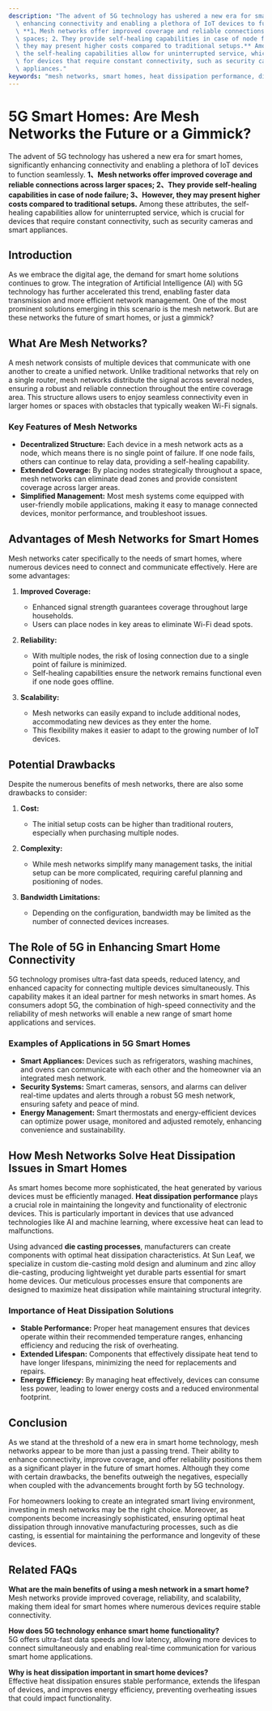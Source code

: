 ```yaml
---
description: "The advent of 5G technology has ushered a new era for smart homes, significantly\
  \ enhancing connectivity and enabling a plethora of IoT devices to function seamlessly.\
  \ **1、Mesh networks offer improved coverage and reliable connections across larger\
  \ spaces; 2、They provide self-healing capabilities in case of node failure; 3、However,\
  \ they may present higher costs compared to traditional setups.** Among these attributes,\
  \ the self-healing capabilities allow for uninterrupted service, which is crucial\
  \ for devices that require constant connectivity, such as security cameras and smart\
  \ appliances."
keywords: "mesh networks, smart homes, heat dissipation performance, die casting process"
---
```

# 5G Smart Homes: Are Mesh Networks the Future or a Gimmick?

The advent of 5G technology has ushered a new era for smart homes, significantly enhancing connectivity and enabling a plethora of IoT devices to function seamlessly. **1、Mesh networks offer improved coverage and reliable connections across larger spaces; 2、They provide self-healing capabilities in case of node failure; 3、However, they may present higher costs compared to traditional setups.** Among these attributes, the self-healing capabilities allow for uninterrupted service, which is crucial for devices that require constant connectivity, such as security cameras and smart appliances.

## Introduction

As we embrace the digital age, the demand for smart home solutions continues to grow. The integration of Artificial Intelligence (AI) with 5G technology has further accelerated this trend, enabling faster data transmission and more efficient network management. One of the most prominent solutions emerging in this scenario is the mesh network. But are these networks the future of smart homes, or just a gimmick?

## What Are Mesh Networks?

A mesh network consists of multiple devices that communicate with one another to create a unified network. Unlike traditional networks that rely on a single router, mesh networks distribute the signal across several nodes, ensuring a robust and reliable connection throughout the entire coverage area. This structure allows users to enjoy seamless connectivity even in larger homes or spaces with obstacles that typically weaken Wi-Fi signals.

### Key Features of Mesh Networks

- **Decentralized Structure:** Each device in a mesh network acts as a node, which means there is no single point of failure. If one node fails, others can continue to relay data, providing a self-healing capability.
- **Extended Coverage:** By placing nodes strategically throughout a space, mesh networks can eliminate dead zones and provide consistent coverage across larger areas.
- **Simplified Management:** Most mesh systems come equipped with user-friendly mobile applications, making it easy to manage connected devices, monitor performance, and troubleshoot issues.

## Advantages of Mesh Networks for Smart Homes

Mesh networks cater specifically to the needs of smart homes, where numerous devices need to connect and communicate effectively. Here are some advantages:

1. **Improved Coverage:**
   - Enhanced signal strength guarantees coverage throughout large households.
   - Users can place nodes in key areas to eliminate Wi-Fi dead spots.
   
2. **Reliability:**
   - With multiple nodes, the risk of losing connection due to a single point of failure is minimized.
   - Self-healing capabilities ensure the network remains functional even if one node goes offline.

3. **Scalability:**
   - Mesh networks can easily expand to include additional nodes, accommodating new devices as they enter the home.
   - This flexibility makes it easier to adapt to the growing number of IoT devices.

## Potential Drawbacks

Despite the numerous benefits of mesh networks, there are also some drawbacks to consider:

1. **Cost:**
   - The initial setup costs can be higher than traditional routers, especially when purchasing multiple nodes.
   
2. **Complexity:**
   - While mesh networks simplify many management tasks, the initial setup can be more complicated, requiring careful planning and positioning of nodes.

3. **Bandwidth Limitations:**
   - Depending on the configuration, bandwidth may be limited as the number of connected devices increases.

## The Role of 5G in Enhancing Smart Home Connectivity

5G technology promises ultra-fast data speeds, reduced latency, and enhanced capacity for connecting multiple devices simultaneously. This capability makes it an ideal partner for mesh networks in smart homes. As consumers adopt 5G, the combination of high-speed connectivity and the reliability of mesh networks will enable a new range of smart home applications and services.

### Examples of Applications in 5G Smart Homes

- **Smart Appliances:** Devices such as refrigerators, washing machines, and ovens can communicate with each other and the homeowner via an integrated mesh network.
- **Security Systems:** Smart cameras, sensors, and alarms can deliver real-time updates and alerts through a robust 5G mesh network, ensuring safety and peace of mind.
- **Energy Management:** Smart thermostats and energy-efficient devices can optimize power usage, monitored and adjusted remotely, enhancing convenience and sustainability.

## How Mesh Networks Solve Heat Dissipation Issues in Smart Homes

As smart homes become more sophisticated, the heat generated by various devices must be efficiently managed. **Heat dissipation performance** plays a crucial role in maintaining the longevity and functionality of electronic devices. This is particularly important in devices that use advanced technologies like AI and machine learning, where excessive heat can lead to malfunctions.

Using advanced **die casting processes**, manufacturers can create components with optimal heat dissipation characteristics. At Sun Leaf, we specialize in custom die-casting mold design and aluminum and zinc alloy die-casting, producing lightweight yet durable parts essential for smart home devices. Our meticulous processes ensure that components are designed to maximize heat dissipation while maintaining structural integrity.

### Importance of Heat Dissipation Solutions

- **Stable Performance:** Proper heat management ensures that devices operate within their recommended temperature ranges, enhancing efficiency and reducing the risk of overheating.
- **Extended Lifespan:** Components that effectively dissipate heat tend to have longer lifespans, minimizing the need for replacements and repairs.
- **Energy Efficiency:** By managing heat effectively, devices can consume less power, leading to lower energy costs and a reduced environmental footprint.

## Conclusion

As we stand at the threshold of a new era in smart home technology, mesh networks appear to be more than just a passing trend. Their ability to enhance connectivity, improve coverage, and offer reliability positions them as a significant player in the future of smart homes. Although they come with certain drawbacks, the benefits outweigh the negatives, especially when coupled with the advancements brought forth by 5G technology.

For homeowners looking to create an integrated smart living environment, investing in mesh networks may be the right choice. Moreover, as components become increasingly sophisticated, ensuring optimal heat dissipation through innovative manufacturing processes, such as die casting, is essential for maintaining the performance and longevity of these devices. 

## Related FAQs

**What are the main benefits of using a mesh network in a smart home?**  
Mesh networks provide improved coverage, reliability, and scalability, making them ideal for smart homes where numerous devices require stable connectivity.

**How does 5G technology enhance smart home functionality?**  
5G offers ultra-fast data speeds and low latency, allowing more devices to connect simultaneously and enabling real-time communication for various smart home applications.

**Why is heat dissipation important in smart home devices?**  
Effective heat dissipation ensures stable performance, extends the lifespan of devices, and improves energy efficiency, preventing overheating issues that could impact functionality.

